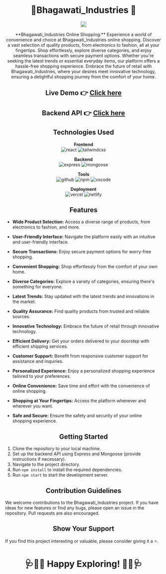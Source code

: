 <h1 align="center">🌟Bhagawati_Industries 🌟</h1>

<p align="center">
  <img src="https://art.pixilart.com/486745d4bb1ef18.gif" width="20" height="20">
</p>

<p align="center">
**Bhagawati_Industries Online Shopping:** Experience a world of convenience and choice at Bhagawati_Industries online shopping. Discover a vast selection of quality products, from electronics to fashion, all at your fingertips. Shop effortlessly, explore diverse categories, and enjoy seamless transactions with secure payment options. Whether you're seeking the latest trends or essential everyday items, our platform offers a hassle-free shopping experience. Embrace the future of retail with Bhagawati_Industries, where your desires meet innovative technology, ensuring a delightful shopping journey from the comfort of your home.
</p>

  <div align="center">
  <h2>Live Demo 👉 <a href="https://doctor-patient-appointment-booking.vercel.app/">Click here</a></h2>
  <h2>Backend API 👉 <a href="https://doctor-appointment-hpp0.onrender.com/">Click here</a></h2>
</div>


<h2 align="center">Technologies Used</h2>

<p align="center">
  <b>Frontend</b><br>
  <img src="https://img.shields.io/badge/react-%23323330.svg?style=for-the-badge&logo=react&logoColor=%23F7DF1E" alt="react">
  <img src="https://img.shields.io/badge/tailwindcss-%2338B2AC.svg?style=for-the-badge&logo=tailwind-css&logoColor=white" alt="tailwindcss">
</p>

<p align="center">
  <b>Backend</b><br>
  <img src="https://img.shields.io/badge/expressjs-%777BB4.svg?style=for-the-badge&logo=express.js&logoColor=white" alt="express">
  <img src="https://img.shields.io/badge/mongoose-%2300f.svg?style=for-the-badge&logo=mongoose&logoColor=white" alt="mongoose">
</p>

<p align="center">
  <b>Tools</b><br>
  <img src="https://img.shields.io/badge/GitHub-100000?style=for-the-badge&logo=github&logoColor=white" alt="github">
  <img src="https://img.shields.io/badge/NPM-%23000000.svg?style=for-the-badge&logo=npm&logoColor=white" alt="npm">
  <img src="https://img.shields.io/badge/Visual%20Studio-5C2D91.svg?style=for-the-badge&logo=visual-studio&logoColor=white" alt="vscode">
</p>

<p align="center">
  <b>Deployment</b><br>
  <img src="https://img.shields.io/badge/vercel-%23000000.svg?style=for-the-badge&logo=vercel&logoColor=white" alt="vercel">
  <img src="https://img.shields.io/badge/netlify-%23000000.svg?style=for-the-badge&logo=netlify&logoColor=#00C7B7" alt="netlify">
</p>

<h2 align="center">Features</h2>

- **Wide Product Selection:** Access a diverse range of products, from electronics to fashion, and more.

- **User-Friendly Interface:** Navigate the platform easily with an intuitive and user-friendly interface.

- **Secure Transactions:** Enjoy secure payment options for worry-free shopping.

- **Convenient Shopping:** Shop effortlessly from the comfort of your own home.

- **Diverse Categories:** Explore a variety of categories, ensuring there's something for everyone.

- **Latest Trends:** Stay updated with the latest trends and innovations in the market.

- **Quality Assurance:** Find quality products from trusted and reliable sources.

- **Innovative Technology:** Embrace the future of retail through innovative technology.

- **Efficient Delivery:** Get your orders delivered to your doorstep with efficient shipping services.

- **Customer Support:** Benefit from responsive customer support for assistance and inquiries.

- **Personalized Experience:** Enjoy a personalized shopping experience tailored to your preferences.

- **Online Convenience:** Save time and effort with the convenience of online shopping.

- **Shopping at Your Fingertips:** Access the platform whenever and wherever you want.

- **Safe and Secure:** Ensure the safety and security of your online shopping experience.

<h2 align="center">Getting Started</h2>

1. Clone the repository to your local machine.
2. Set up the backend API using Express and Mongoose (provide instructions if necessary).
3. Navigate to the project directory.
4. Run `npm install` to install the required dependencies.
5. Run `npm start` to start the development server.

<h2 align="center">Contribution Guidelines</h2>

We welcome contributions to the Bhagawati_Industries project. If you have ideas for new features or find any bugs, please open an issue in the repository. Pull requests are also encouraged.

<h2 align="center">Show Your Support</h2>

If you find this project interesting or valuable, please consider giving it a ⭐️.

<h1 align="center">🩺👩‍⚕️ Happy Exploring! 👩‍⚕️🩺</h1>
